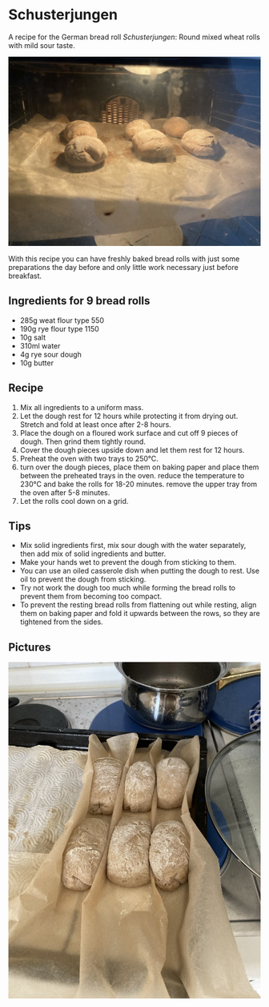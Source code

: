 # Schusterjungen
A recipe for the German bread roll _Schusterjungen_: Round mixed wheat rolls with mild sour taste.

![Schusterjungen in the oven](https://github.com/BreadNerds/schusterjungen/blob/main/img/IMG_1347.JPEG?raw=true)

With this recipe you can have freshly baked bread rolls with just some preparations the day before
and only little work necessary just before breakfast.

## Ingredients for 9 bread rolls
- 285g weat flour type 550
- 190g rye flour type 1150
- 10g salt
- 310ml water
- 4g rye sour dough
- 10g butter

## Recipe

1. Mix all ingredients to a uniform mass.
1. Let the dough rest for 12 hours while protecting it from drying out.
Stretch and fold at least once after 2-8 hours.
1. Place the dough on a floured work surface and cut off 9 pieces of dough. Then grind them tightly
round.
1. Cover the dough pieces upside down and let them rest for 12 hours.
1. Preheat the oven with two trays to 250°C.
1. turn over the dough pieces, place them on baking paper and place them between the preheated trays
in the oven. reduce the temperature to 230°C and bake the rolls for 18-20 minutes. remove the upper
tray from the oven after 5-8 minutes.
1. Let the rolls cool down on a grid.

## Tips
- Mix solid ingredients first, mix sour dough with the water separately, then add mix of solid ingredients and butter.
- Make your hands wet to prevent the dough from sticking to them.
- You can use an oiled casserole dish when putting the dough to rest. Use oil to prevent the dough
from sticking.
- Try not work the dough too much while forming the bread rolls to prevent them from becoming too
compact.
- To prevent the resting bread rolls from flattening out while resting, align them on baking paper and
fold it upwards between the rows, so they are tightened from the sides.

## Pictures

![Bread rolls wrapped tightly between up fold baking paper](https://github.com/BreadNerds/schusterjungen/blob/main/img/IMG_1344.JPEG?raw=true)